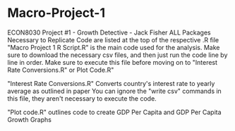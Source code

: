 # Macro-Project-1
ECON8030 Project #1 - Growth Detective - Jack Fisher
ALL Packages Necessary to Replicate Code are listed at the top of the respective .R file
"Macro Project 1 R Script.R" is the main code used for the analysis.  Make sure to download the necessary csv files, and then just run the code line by line in order.  Make sure to execute this file before moving on to "Interest Rate Conversions.R" or Plot Code.R"

"Interest Rate Conversions.R" Converts country's interest rate to yearly average as outlined in paper
You can ignore the "write csv" commands in this file, they aren't necessary to execute the code.

"Plot code.R" outlines code to create GDP Per Capita and GDP Per Capita Growth Graphs
